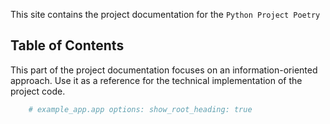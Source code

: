This site contains the project documentation for the `Python Project Poetry`

## Table of Contents

This part of the project documentation focuses on an information-oriented approach. Use it as a reference for the technical implementation of the project code.

```python
    # example_app.app options: show_root_heading: true
